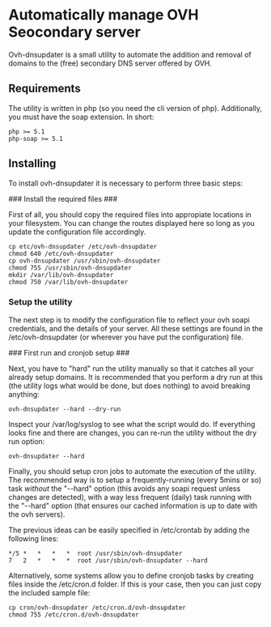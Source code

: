 # Automatically manage OVH Seocondary server #

Ovh-dnsupdater is a small utility to automate the addition and removal of domains to the (free) secondary DNS server offered by OVH.

## Requirements ##

The utility is written in php (so you need the cli version of php). Additionally, you must have the soap extension. In short:

	php >= 5.1
	php-soap >= 5.1

## Installing ##

To install ovh-dnsupdater it is necessary to perform three basic steps:

### Install the required files ###

First of all, you should copy the required files into appropiate locations in your filesystem. You can change the routes displayed here so long as you update the configuration file accordingly.

	cp etc/ovh-dnsupdater /etc/ovh-dnsupdater
	chmod 640 /etc/ovh-dnsupdater
	cp ovh-dnsupdater /usr/sbin/ovh-dnsupdater
	chmod 755 /usr/sbin/ovh-dnsupdater
	mkdir /var/lib/ovh-dnsupdater
	chmod 750 /var/lib/ovh-dnsupdater

### Setup the utility ###

The next step is to modify the configuration file to reflect your ovh soapi credentials, and the details of your server. All these settings are found in the /etc/ovh-dnsupdater (or wherever you have put the configuration) file.

### First run and cronjob setup ###

Next, you have to "hard" run the utility manually so that it catches all your already setup domains. It is recommended that you perform a dry run at this (the utility logs what would be done, but does nothing) to avoid breaking anything:

	ovh-dnsupdater --hard --dry-run

Inspect your /var/log/syslog to see what the script would do. If everything looks fine and there are changes, you can re-run the utility without the dry run option:

	ovh-dnsupdater --hard

Finally, you should setup cron jobs to automate the execution of the utility. The recommended way is to setup a frequently-running (every 5mins or so) task *without* the "--hard" option (this avoids any soapi request unless changes are detected), with a way less frequent (daily) task running with the "--hard" option (that ensures our cached information is up to date with the ovh servers).

The previous ideas can be easily specified in /etc/crontab by adding the following lines:

	*/5	*	*	*	*  root /usr/sbin/ovh-dnsupdater
	7	2	*	*	*  root /usr/sbin/ovh-dnsupdater --hard

Alternatively, some systems allow you to define cronjob tasks by creating files inside the /etc/cron.d folder. If this is your case, then you can just copy the included sample file:

	cp cron/ovh-dnsupdater /etc/cron.d/ovh-dnsupdater
	chmod 755 /etc/cron.d/ovh-dnsupdater

